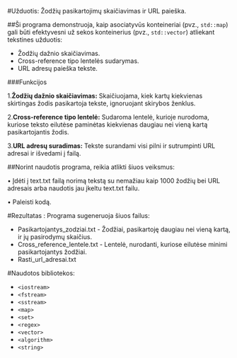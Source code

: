 #Užduotis: Žodžių pasikartojimų skaičiavimas ir URL paieška.

##Ši programa demonstruoja, kaip asociatyvūs konteineriai (pvz., `std::map`) gali būti efektyvesni už sekos konteinerius (pvz., `std::vector`) atliekant tekstines užduotis:
- Žodžių dažnio skaičiavimas.
- Cross-reference tipo lentelės sudarymas.
- URL adresų paieška tekste.

###Funkcijos

1.**Žodžių dažnio skaičiavimas:**
   Skaičiuojama, kiek kartų kiekvienas skirtingas žodis pasikartoja tekste, ignoruojant skirybos ženklus.
   
2.**Cross-reference tipo lentelė:**
Sudaroma lentelė, kurioje nurodoma, kuriose teksto eilutėse paminėtas kiekvienas daugiau nei vieną kartą pasikartojantis žodis.

3.**URL adresų suradimas:**
Tekste surandami visi pilni ir sutrumpinti URL adresai ir išvedami į failą.


##Norint naudotis programa, reikia atlikti šiuos veiksmus:

•	Įdėti į text.txt failą norimą tekstą su nemažiau kaip 1000 žodžių bei URL adresais arba naudotis jau įkeltu text.txt failu.

•	Paleisti kodą.

#Rezultatas : Programa sugeneruoja šiuos failus:
- Pasikartojantys_zodziai.txt - Žodžiai, pasikartoję daugiau nei vieną kartą, ir jų pasirodymų skaičius.
- Cross_reference_lentele.txt - Lentelė, nurodanti, kuriose eilutėse minimi pasikartojantys žodžiai.
- Rasti_url_adresai.txt

#Naudotos bibliotekos:

- `<iostream>`
- `<fstream>`
- `<sstream>`
- `<map>`
- `<set>`
- `<regex>`
- `<vector>`
- `<algorithm>`
- `<string>`
